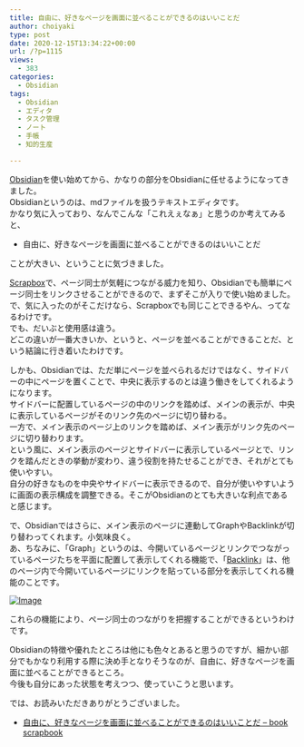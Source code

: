 ```yaml
---
title: 自由に、好きなページを画面に並べることができるのはいいことだ
author: choiyaki
type: post
date: 2020-12-15T13:34:22+00:00
url: /?p=1115
views:
  - 383
categories:
  - Obsidian
tags:
  - Obsidian
  - エディタ
  - タスク管理
  - ノート
  - 手帳
  - 知的生産

---
```

[Obsidian][1]を使い始めてから、かなりの部分をObsidianに任せるようになってきました。  
Obsidianというのは、mdファイルを扱うテキストエディタです。  
かなり気に入っており、なんでこんな「これえぇなぁ」と思うのか考えてみると、

  * 自由に、好きなページを画面に並べることができるのはいいことだ

ことが大きい、ということに気づきました。

[Scrapbox][2]で、ページ同士が気軽につながる威力を知り、Obsidianでも簡単にページ同士をリンクさせることができるので、まずそこが入りで使い始めました。  
で、気に入ったのがそこだけなら、Scrapboxでも同じことできるやん、ってなるわけです。  
でも、だいぶと使用感は違う。  
どこの違いが一番大きいか、というと、ページを並べることができることだ、という結論に行き着いたわけです。

しかも、Obsidianでは、ただ単にページを並べられるだけではなく、サイドバーの中にページを置くことで、中央に表示するのとは違う働きをしてくれるようになります。  
サイドバーに配置しているページの中のリンクを踏めば、メインの表示が、中央に表示しているページがそのリンク先のページに切り替わる。  
一方で、メイン表示のページ上のリンクを踏めば、メイン表示がリンク先のページに切り替わります。  
という風に、メイン表示のページとサイドバーに表示しているページとで、リンクを踏んだときの挙動が変わり、違う役割を持たせることができ、それがとても使いやすい。  
自分の好きなものを中央やサイドバーに表示できるので、自分が使いやすいように画面の表示構成を調整できる。そこがObsidianのとても大きいな利点であると感じます。

で、Obsidianではさらに、メイン表示のページに連動してGraphやBacklinkが切り替わってくれます。小気味良く。  
あ、ちなみに、「Graph」というのは、今開いているページとリンクでつながっているページたちを平面に配置して表示してくれる機能で、「[Backlink][3]」は、他のページ内で今開いているページにリンクを貼っている部分を表示してくれる機能のことです。

[![Image][4]][5]

これらの機能により、ページ同士のつながりを把握することができるというわけです。

Obsidianの特徴や優れたところは他にも色々とあると思うのですが、細かい部分でもかなり利用する際に決め手となりそうなのが、自由に、好きなページを画面に並べることができるところ。  
今後も自分にあった状態を考えつつ、使っていこうと思います。

では、お読みいただきありがとうございました。

  * [自由に、好きなページを画面に並べることができるのはいいことだ &#8211; book scrapbook][6]

 [1]: https://scrapbox.io/choiyaki-hondana/Obsidian
 [2]: https://scrapbox.io/choiyaki-hondana/Scrapbox
 [3]: https://scrapbox.io/choiyaki-hondana/Backlink
 [4]: https://gyazo.com/45e23097e01491fe312c2a881648c266/thumb/1000
 [5]: https://gyazo.com/45e23097e01491fe312c2a881648c266
 [6]: https://scrapbox.io/choiyaki-hondana/%E8%87%AA%E7%94%B1%E3%81%AB%E3%80%81%E5%A5%BD%E3%81%8D%E3%81%AA%E3%83%9A%E3%83%BC%E3%82%B8%E3%82%92%E7%94%BB%E9%9D%A2%E3%81%AB%E4%B8%A6%E3%81%B9%E3%82%8B%E3%81%93%E3%81%A8%E3%81%8C%E3%81%A7%E3%81%8D%E3%82%8B%E3%81%AE%E3%81%AF%E3%81%84%E3%81%84%E3%81%93%E3%81%A8%E3%81%A0